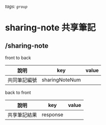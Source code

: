 ###### tags: `group`
# sharing-note 共享筆記
## /sharing-note
front to back

| 說明         | key            | value |
| ------------ | -------------- | ----- |
| 共同筆記編號 | sharingNoteNum |       |


back to front

| 說明         | key      | value |
| ------------ | -------- | ----- |
| 共享筆記結果 | response |       |